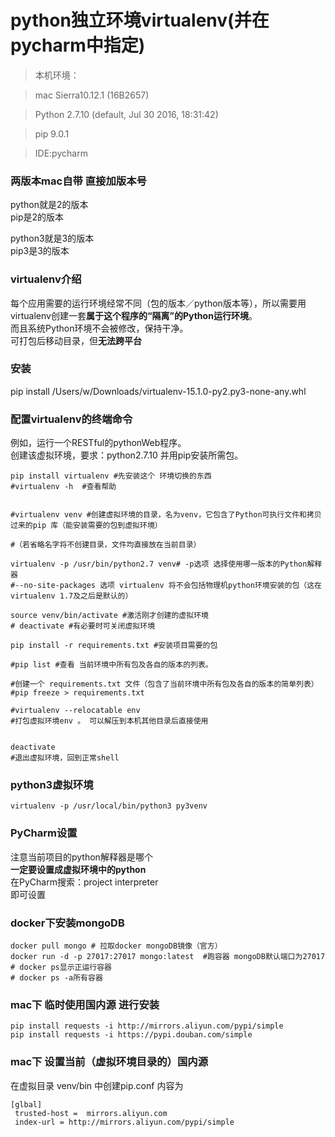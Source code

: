 # python独立环境virtualenv\(并在pycharm中指定\)

> 本机环境：

> mac Sierra10.12.1 \(16B2657\)

> Python 2.7.10 \(default, Jul 30 2016, 18:31:42\)

> pip 9.0.1

> IDE:pycharm

### 两版本mac自带 直接加版本号

python就是2的版本  
 pip是2的版本

python3就是3的版本  
 pip3是3的版本

### virtualenv介绍

每个应用需要的运行环境经常不同（包的版本／python版本等），所以需要用virtualenv创建一套**属于这个程序的“隔离”的Python运行环境**。  
 而且系统Python环境不会被修改，保持干净。  
 可打包后移动目录，但**无法跨平台**

### 安装

pip install /Users/w/Downloads/virtualenv-15.1.0-py2.py3-none-any.whl

### 配置virtualenv的终端命令

例如，运行一个RESTful的pythonWeb程序。  
 创建该虚拟环境，要求：python2.7.10 并用pip安装所需包。

```
pip install virtualenv #先安装这个 环境切换的东西
#virtualenv -h  #查看帮助


#virtualenv venv #创建虚拟环境的目录，名为venv，它包含了Python可执行文件和拷贝过来的pip 库（能安装需要的包到虚拟环境）

#（若省略名字将不创建目录，文件均直接放在当前目录）

virtualenv -p /usr/bin/python2.7 venv# -p选项 选择使用哪一版本的Python解释器
#--no-site-packages 选项 virtualenv 将不会包括物理机python环境安装的包（这在 virtualenv 1.7及之后是默认的）

source venv/bin/activate #激活刚才创建的虚拟环境
# deactivate #有必要时可关闭虚拟环境

pip install -r requirements.txt #安装项目需要的包

#pip list #查看 当前环境中所有包及各自的版本的列表。

#创建一个 requirements.txt 文件（包含了当前环境中所有包及各自的版本的简单列表）
#pip freeze > requirements.txt

#virtualenv --relocatable env
#打包虚拟环境env 。 可以解压到本机其他目录后直接使用


deactivate
#退出虚拟环境，回到正常shell

```

### python3虚拟环境

```
virtualenv -p /usr/local/bin/python3 py3venv
```

### PyCharm设置

注意当前项目的python解释器是哪个  
**一定要设置成虚拟环境中的python**  
在PyCharm搜索：project interpreter  
即可设置

### docker下安装mongoDB

```
docker pull mongo # 拉取docker mongoDB镜像（官方）
docker run -d -p 27017:27017 mongo:latest  #跑容器 mongoDB默认端口为27017
# docker ps显示正运行容器
# docker ps -a所有容器

```

### mac下 临时使用国内源 进行安装

```
pip install requests -i http://mirrors.aliyun.com/pypi/simple
pip install requests -i https://pypi.douban.com/simple
```

### mac下 设置当前（虚拟环境目录的）国内源

在虚拟目录 venv/bin 中创建pip.conf 内容为

```
[glbal]
 trusted-host =  mirrors.aliyun.com
 index-url = http://mirrors.aliyun.com/pypi/simple
```











